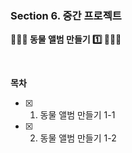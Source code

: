 ### Section 6. 중간 프로젝트

**🐧🐨🐼 동물 앨범 만들기 1️⃣ 🐼🐨🐧**

<br>

**목차**

- [x] 1. 동물 앨범 만들기 1-1
- [x] 2. 동물 앨범 만들기 1-2
